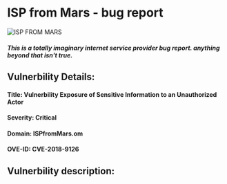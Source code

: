 # ISP from Mars - bug report
![ISP FROM MARS](https://media1.tenor.com/images/bbb7aeebfd93a357822cd6f0b0f4327f/tenor.gif)
##### This is a totally imaginary internet service provider bug report. anything beyond that isn't true.


## Vulnerbility Details:
#### **Title:** Vulnerbility Exposure of Sensitive Information to an Unauthorized Actor
#### **Severity:** Critical
#### **Domain:** ISPfromMars.om
#### **OVE-ID:** CVE-2018-9126

## Vulnerbility description: 
